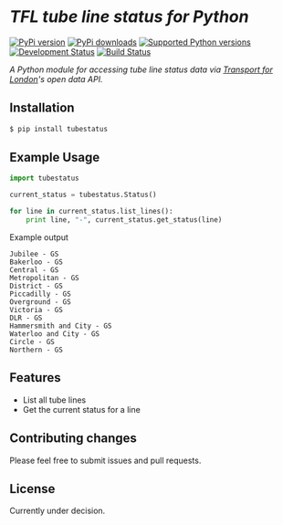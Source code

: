 # _TFL tube line status for Python_
[![PyPi version](https://pypip.in/v/tubestatus/badge.svg?style=flat)](https://pypi.python.org/pypi/datapoint/)
[![PyPi downloads](https://pypip.in/d/tubestatus/badge.svg?style=flat)](https://pypi.python.org/pypi/datapoint/)
[![Supported Python versions](https://pypip.in/py_versions/tubestatus/badge.svg?style=flat)](https://pypi.python.org/pypi/datapoint/)
[![Development Status](https://pypip.in/status/tubestatus/badge.svg?style=flat)](https://pypi.python.org/pypi/datapoint/)
[![Build Status](https://travis-ci.org/jacobtomlinson/tubestatus.svg?branch=master)](https://travis-ci.org/jacobtomlinson/datapoint-python)


_A Python module for accessing tube line status data via [Transport for London](https://www.tfl.gov.uk/info-for/open-data-users/our-feeds?intcmp=3671#on-this-page-1)'s open data API._

## Installation

```Bash
$ pip install tubestatus
```

## Example Usage

```Python
import tubestatus

current_status = tubestatus.Status()

for line in current_status.list_lines():
    print line, "-", current_status.get_status(line)

```

Example output
```
Jubilee - GS
Bakerloo - GS
Central - GS
Metropolitan - GS
District - GS
Piccadilly - GS
Overground - GS
Victoria - GS
DLR - GS
Hammersmith and City - GS
Waterloo and City - GS
Circle - GS
Northern - GS

```

## Features
 * List all tube lines
 * Get the current status for a line

## Contributing changes

Please feel free to submit issues and pull requests.

## License

Currently under decision.
